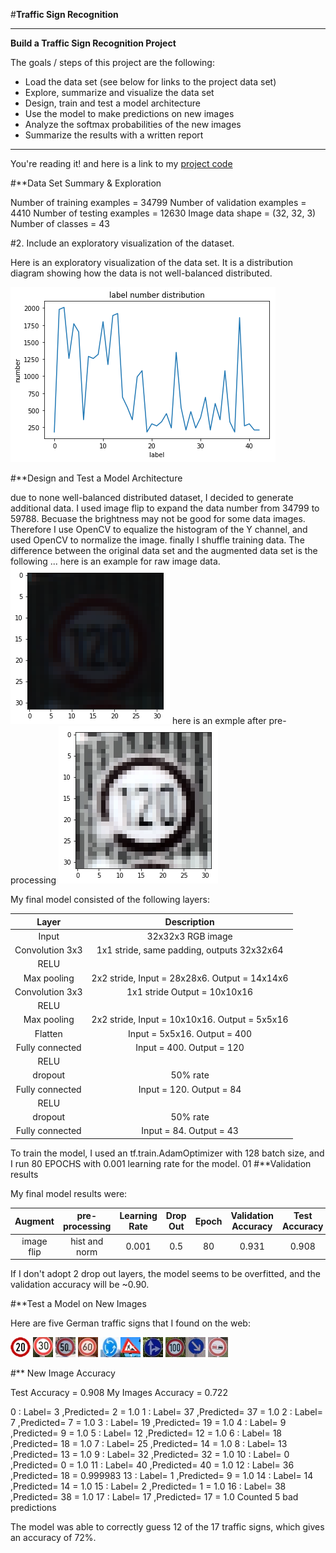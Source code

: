 #**Traffic Sign Recognition** 

---

**Build a Traffic Sign Recognition Project**

The goals / steps of this project are the following:
* Load the data set (see below for links to the project data set)
* Explore, summarize and visualize the data set
* Design, train and test a model architecture
* Use the model to make predictions on new images
* Analyze the softmax probabilities of the new images
* Summarize the results with a written report


[//]: # (Image References)

[image1]: ./examples/data_visualize.png "data visualize"
[image2]: ./examples/raw.png "raw image"
[image3]: ./examples/pre-processimg.png "pre-processing"
[image4]: ./traffic-signs-data/private/0-1.jpg "Traffic Sign 1"
[image5]: ./traffic-signs-data/private/1-1.jpg "Traffic Sign 2"
[image6]: ./traffic-signs-data/private/2-1.jpg "Traffic Sign 3"
[image7]: ./traffic-signs-data/private/3-1.jpg "Traffic Sign 4"
[image8]: ./traffic-signs-data/private/40-1.jpg "Traffic Sign 5"
[image9]: ./traffic-signs-data/private/25-1.jpg "Traffic Sign 6"
[image10]: ./traffic-signs-data/private/36-1.jpg "Traffic Sign 7"
[image11]: ./traffic-signs-data/private/7-1.jpg "Traffic Sign 8"
[image12]: ./traffic-signs-data/private/38-1.jpg "Traffic Sign 9"
[image13]: ./traffic-signs-data/private/9-1.jpg "Traffic Sign 10"

---


You're reading it! and here is a link to my [project code](https://github.com/louietsai/CarND-Traffic-Sign-Classifier-Project/blob/master/Traffic_Sign_Classifier.ipynb)

#**Data Set Summary & Exploration


Number of training examples = 34799
Number of validation examples = 4410
Number of testing examples = 12630
Image data shape = (32, 32, 3)
Number of classes = 43

#2. Include an exploratory visualization of the dataset.

Here is an exploratory visualization of the data set. It is a distribution diagram showing how the data is not well-balanced distributed.

![alt text][image1]

#**Design and Test a Model Architecture

due to none well-balanced distributed dataset, I decided to generate additional data.
I used image flip to expand the data number from 34799 to 59788.
Becuase the brightness may not be good for some data images.
Therefore I use OpenCV to equalize the histogram of the Y channel, and used OpenCV to normalize the image.
finally I shuffle training data.
The difference between the original data set and the augmented data set is the following ... 
here is an example for raw image data.
![alt text][image2]
here is an exmple after pre-processing
![alt text][image3]





My final model consisted of the following layers:

| Layer         		|     Description	        					| 
|:---------------------:|:---------------------------------------------:| 
| Input         		| 32x32x3 RGB image   							| 
| Convolution 3x3     	| 1x1 stride, same padding, outputs 32x32x64 	|
| RELU					|												|
| Max pooling	      	| 2x2 stride,  Input = 28x28x6. Output = 14x14x6	|
| Convolution 3x3	    | 1x1 stride Output = 10x10x16									|
| RELU					|												|
| Max pooling	      	| 2x2 stride, Input = 10x10x16. Output = 5x5x16 |
| Flatten |  Input = 5x5x16. Output = 400
| Fully connected		| Input = 400. Output = 120       									|
| RELU					|												|
| dropout | 50% rate |
| Fully connected		| Input = 120. Output = 84 |
| RELU					|												|
| dropout | 50% rate |
| Fully connected		| Input = 84. Output = 43 |

 


To train the model, I used an tf.train.AdamOptimizer with 128 batch size, and I run 80 EPOCHS with 0.001 learning rate for the model.
01
#**Validation results

My final model results were:

| Augment    | pre-processing | Learning Rate	| Drop Out	| Epoch | Validation Accuracy	| Test Accuracy	| 
|:----------:|:--------------:|:-------------:| :-------:|:-----:|:-------------------:|:-------------:|
| image flip | hist and norm  | 0.001         |  0.5     |  80   |     0.931           |    0.908      |

If I don't adopt 2 drop out layers, the model seems to be overfitted, and the validation accuracy will be ~0.90.


 

#**Test a Model on New Images



Here are five German traffic signs that I found on the web:

![alt text][image4] ![alt text][image5] ![alt text][image6] 
![alt text][image7] ![alt text][image8]![alt text][image9] 
![alt text][image10] ![alt text][image11]![alt text][image12] 
![alt text][image13]



#** New Image Accuracy

Test Accuracy = 0.908
My Images Accuracy = 0.722

0 : Label= 3 ,Predicted= 2 = 1.0
1 : Label= 37 ,Predicted= 37 = 1.0
2 : Label= 7 ,Predicted= 7 = 1.0
3 : Label= 19 ,Predicted= 19 = 1.0
4 : Label= 9 ,Predicted= 9 = 1.0
5 : Label= 12 ,Predicted= 12 = 1.0
6 : Label= 18 ,Predicted= 18 = 1.0
7 : Label= 25 ,Predicted= 14 = 1.0
8 : Label= 13 ,Predicted= 13 = 1.0
9 : Label= 32 ,Predicted= 32 = 1.0
10 : Label= 0 ,Predicted= 0 = 1.0
11 : Label= 40 ,Predicted= 40 = 1.0
12 : Label= 36 ,Predicted= 18 = 0.999983
13 : Label= 1 ,Predicted= 9 = 1.0
14 : Label= 14 ,Predicted= 14 = 1.0
15 : Label= 2 ,Predicted= 1 = 1.0
16 : Label= 38 ,Predicted= 38 = 1.0
17 : Label= 17 ,Predicted= 17 = 1.0
Counted 5 bad predictions



The model was able to correctly guess 12 of the 17 traffic signs, which gives an accuracy of 72%. 





